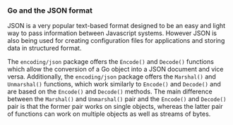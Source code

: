 ### Go and the JSON format
JSON is a very popular text-based format designed to be an easy and light way to pass information between Javascript systems. However JSON is also being used for creating configuration files for applications and storing data in structured format.

The `encoding/json` package offers the `Encode()` and `Decode()` functions which allow the conversion of a Go object into a JSON document and vice versa. Additionally, the `encoding/json` package offers the `Marshal()` and `Unmarshal()` functions, which work similarly to `Encode()` and `Decode()` and are based on the `Encode()` and `Decode()` methods. The main difference between the `Marshal()` and `Unmarshal()` pair and the `Encode()` and `Decode()` pair is that the former pair works on single objects, whereas the latter pair of functions can work on multiple objects as well as streams of bytes.